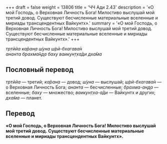 +++
draft = false
weight = 13806
title = 'ЧЧ Ади 2.43'
description = '«О мой Господь, о Верховная Личность Бога! Милостиво выслушай мой третий довод. Существуют бесчисленные материальные вселенные и мириады трансцендентных Вайкунтх».'
summary = '«О мой Господь, о Верховная Личность Бога! Милостиво выслушай мой третий довод. Существуют бесчисленные материальные вселенные и мириады трансцендентных Вайкунтх».'
+++

_тр̣тӣйа ка̄ран̣а ш́уна ш́рӣ-бхагава̄н  
ананта брахма̄н̣д̣а баху ваикун̣т̣ха̄ди дха̄ма_

## Пословный перевод

_тр̣тӣйа_ — третий; _ка̄ран̣а_ — довод; _ш́уна_ — выслушай; _ш́рӣ_\-_бхагава̄н_ — о Верховная Личность Бога; _ананта_ — бесчисленные; _брахма_\-_ан̣д̣а_ — вселенные; _баху_ — множество; _ваикун̣т̣ха_\-_а̄ди_ — Вайкунтх и других; _дха̄ма_ — планет.

## Перевод

**«О мой Господь, о Верховная Личность Бога! Милостиво выслушай мой третий довод. Существуют бесчисленные материальные вселенные и мириады трансцендентных Вайкунтх».**
